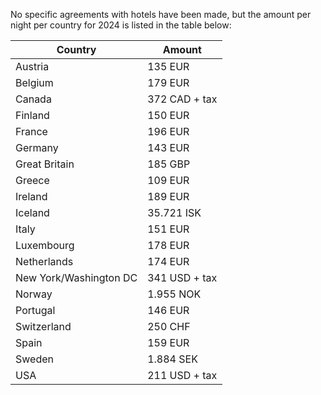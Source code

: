 No specific agreements with hotels have been made, but the amount per
night per country for 2024 is listed in the table below:

| Country                | Amount        |
|------------------------|---------------|
| Austria                | 135 EUR       |
| Belgium                | 179 EUR       |
| Canada                 | 372 CAD + tax |
| Finland                | 150 EUR       |
| France                 | 196 EUR       |
| Germany                | 143 EUR       |
| Great Britain          | 185 GBP       |
| Greece                 | 109 EUR       |
| Ireland                | 189 EUR       |
| Iceland                | 35.721 ISK    |
| Italy                  | 151 EUR       |
| Luxembourg             | 178 EUR       |
| Netherlands            | 174 EUR       |
| New York/Washington DC | 341 USD + tax |
| Norway                 | 1.955 NOK     |
| Portugal               | 146 EUR       |
| Switzerland            | 250 CHF       |
| Spain                  | 159 EUR       |
| Sweden                 | 1.884 SEK     |
| USA                    | 211 USD + tax |
